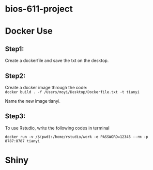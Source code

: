 # bios-611-project





# Docker Use

## Step1:
Create a dockerfile and save the txt on the desktop.

## Step2:
Create a docker image through the code:   
```docker build . -f /Users/moyi/Desktop/Dockerfile.txt -t tianyi```

Name the new image tianyi.

## Step3:
To use Rstudio, write the following codes in terminal

```docker run -v /$(pwd):/home/rstudio/work -e PASSWORD=12345 --rm -p 8787:8787 tianyi```




# Shiny
